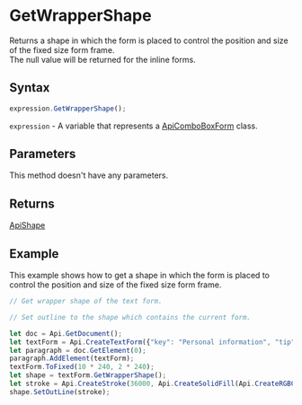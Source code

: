 # GetWrapperShape

Returns a shape in which the form is placed to control the position and size of the fixed size form frame.\
The null value will be returned for the inline forms.

## Syntax

```javascript
expression.GetWrapperShape();
```

`expression` - A variable that represents a [ApiComboBoxForm](../ApiComboBoxForm.md) class.

## Parameters

This method doesn't have any parameters.

## Returns

[ApiShape](../../ApiShape/ApiShape.md)

## Example

This example shows how to get a shape in which the form is placed to control the position and size of the fixed size form frame.

```javascript editor-docx
// Get wrapper shape of the text form.

// Set outline to the shape which contains the current form.

let doc = Api.GetDocument();
let textForm = Api.CreateTextForm({"key": "Personal information", "tip": "Enter your first name", "required": true, "placeholder": "First name", "comb": true, "maxCharacters": 10, "cellWidth": 3, "multiLine": false, "autoFit": false});
let paragraph = doc.GetElement(0);
paragraph.AddElement(textForm);
textForm.ToFixed(10 * 240, 2 * 240);
let shape = textForm.GetWrapperShape();
let stroke = Api.CreateStroke(36000, Api.CreateSolidFill(Api.CreateRGBColor(255, 111, 61)));
shape.SetOutLine(stroke);
```
